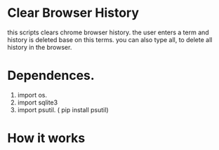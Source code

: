 # Clear Browser History

this scripts clears chrome browser history.
the user enters a term and history is deleted base on this terms.
you can also  type all, to delete all history in the browser.

# Dependences.
1. import os.
2. import sqlite3
3. import psutil. ( pip install psutil)

# How it works
